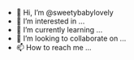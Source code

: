 - 👋 Hi, I’m @sweetybabylovely
- 👀 I’m interested in ...
- 🌱 I’m currently learning ...
- 💞️ I’m looking to collaborate on ...
- 📫 How to reach me ...

<!---
sweetybabylovely/sweetybabylovely is a ✨ special ✨ repository because its `README.md` (this file) appears on your GitHub profile.
You can click the Preview link to take a look at your changes.
--->
